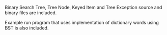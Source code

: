 Binary Search Tree, Tree Node, Keyed Item and Tree Exception source and binary files are included.

Example run program that uses implementation of dictionary words using BST is also included.
